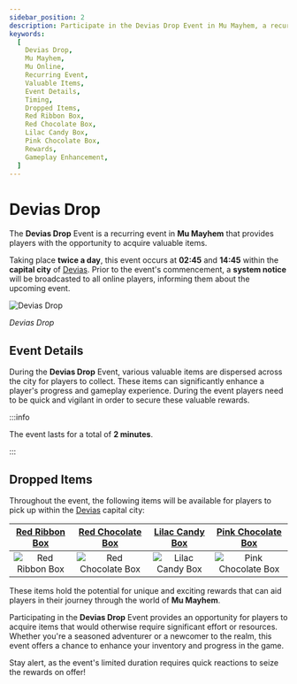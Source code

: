 ```yaml
---
sidebar_position: 2
description: Participate in the Devias Drop Event in Mu Mayhem, a recurring event offering players the chance to collect valuable items. Learn about the event details, timing, and the items available for pickup. Enhance your gameplay by seizing unique rewards during this time-limited event.
keywords:
  [
    Devias Drop,
    Mu Mayhem,
    Mu Online,
    Recurring Event,
    Valuable Items,
    Event Details,
    Timing,
    Dropped Items,
    Red Ribbon Box,
    Red Chocolate Box,
    Lilac Candy Box,
    Pink Chocolate Box,
    Rewards,
    Gameplay Enhancement,
  ]
---
```


# Devias Drop

The **Devias Drop** Event is a recurring event in **Mu Mayhem** that provides players with the opportunity to acquire valuable items.

Taking place **twice a day**, this event occurs at **02:45** and **14:45** within the **capital city** of [Devias](/maps/devias). Prior to the event's commencement, a **system notice** will be broadcasted to all online players, informing them about the upcoming event.

![Devias Drop](/img/events/yoskreth-drop.jpg)

_Devias Drop_

## Event Details

During the **Devias Drop** Event, various valuable items are dispersed across the city for players to collect. These items can significantly enhance a player's progress and gameplay experience. During the event players need to be quick and vigilant in order to secure these valuable rewards.

:::info

The event lasts for a total of **2 minutes**.

:::

## Dropped Items

Throughout the event, the following items will be available for players to pick up within the [Devias](/maps/devias) capital city:

|    [Red Ribbon Box](/items/item-bags/misc/red-ribbon-box)     |   [Red Chocolate Box](/items/item-bags/misc/red-chocolate-box)   |   [Lilac Candy Box](/items/item-bags/misc/lilac-candy-box)   |   [Pink Chocolate Box](/items/item-bags/misc/pink-chocolate-box)   |
| :-----------------------------------------------------------: | :--------------------------------------------------------------: | :----------------------------------------------------------: | :----------------------------------------------------------------: |
| ![Red Ribbon Box](/img/items/item-bags/box-of-red-ribbon.png) | ![Red Chocolate Box](/img/items/item-bags/red-chocolate-box.png) | ![Lilac Candy Box](/img/items/item-bags/lilac-candy-box.png) | ![Pink Chocolate Box](/img/items/item-bags/pink-chocolate-box.png) |

These items hold the potential for unique and exciting rewards that can aid players in their journey through the world of **Mu Mayhem**.

Participating in the **Devias Drop** Event provides an opportunity for players to acquire items that would otherwise require significant effort or resources. Whether you're a seasoned adventurer or a newcomer to the realm, this event offers a chance to enhance your inventory and progress in the game.

Stay alert, as the event's limited duration requires quick reactions to seize the rewards on offer!

